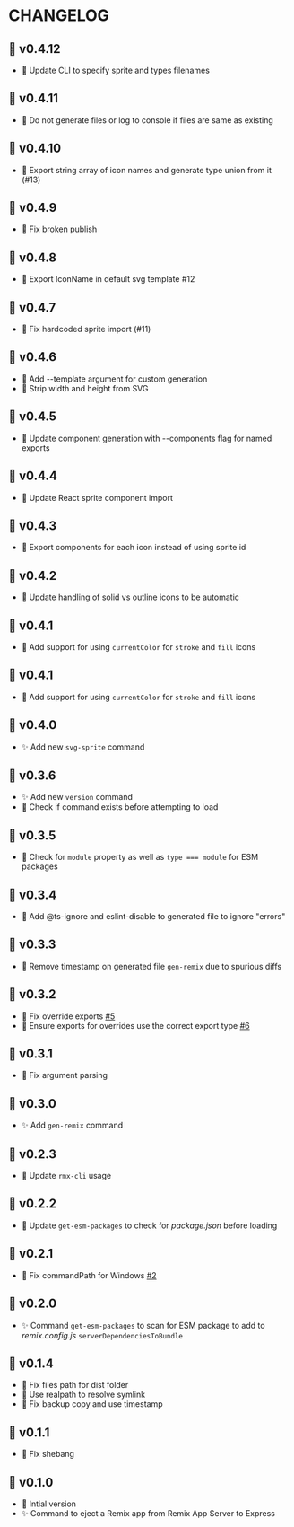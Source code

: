 # CHANGELOG

## 🚀 v0.4.12

- 🔨 Update CLI to specify sprite and types filenames

## 🚀 v0.4.11

- 🔨 Do not generate files or log to console if files are same as existing

## 🚀 v0.4.10

- 🔨 Export string array of icon names and generate type union from it (#13)

## 🚀 v0.4.9

- 🐛 Fix broken publish

## 🚀 v0.4.8

- 🔨 Export IconName in default svg template #12

## 🚀 v0.4.7

- 🐛 Fix hardcoded sprite import (#11)

## 🚀 v0.4.6

- 🔨 Add --template argument for custom generation
- 🔨 Strip width and height from SVG

## 🚀 v0.4.5

- 🔨 Update component generation with --components flag for named exports

## 🚀 v0.4.4

- 🔨 Update React sprite component import

## 🚀 v0.4.3

- 🔨 Export components for each icon instead of using sprite id

## 🚀 v0.4.2

- 🔨 Update handling of solid vs outline icons to be automatic

## 🚀 v0.4.1

- 🔨 Add support for using `currentColor` for `stroke` and `fill` icons

## 🚀 v0.4.1

- 🔨 Add support for using `currentColor` for `stroke` and `fill` icons

## 🚀 v0.4.0

- ✨ Add new `svg-sprite` command

## 🚀 v0.3.6

- ✨ Add new `version` command
- 🐛 Check if command exists before attempting to load

## 🚀 v0.3.5

- 🔨 Check for `module` property as well as `type === module` for ESM packages

## 🚀 v0.3.4

- 🔨 Add @ts-ignore and eslint-disable to generated file to ignore "errors"

## 🚀 v0.3.3

- 🔨 Remove timestamp on generated file `gen-remix` due to spurious diffs

## 🚀 v0.3.2

- 🐛 Fix override exports [#5](https://github.com/kiliman/rmx-cli/issues/5)
- 🐛 Ensure exports for overrides use the correct export type [#6](https://github.com/kiliman/rmx-cli/issues/6)

## 🚀 v0.3.1

- 🐛 Fix argument parsing

## 🚀 v0.3.0

- ✨ Add `gen-remix` command

## 🚀 v0.2.3

- 🔨 Update `rmx-cli` usage

## 🚀 v0.2.2

- 🐛 Update `get-esm-packages` to check for _package.json_ before loading

## 🚀 v0.2.1

- 🐛 Fix commandPath for Windows [#2](https://github.com/kiliman/rmx-cli/issues/2)

## 🚀 v0.2.0

- ✨ Command `get-esm-packages` to scan for ESM package to add to
  _remix.config.js_ `serverDependenciesToBundle`

## 🚀 v0.1.4

- 🐛 Fix files path for dist folder
- 🔨 Use realpath to resolve symlink
- 🐛 Fix backup copy and use timestamp

## 🚀 v0.1.1

- 🐛 Fix shebang

## 🚀 v0.1.0

- 🎉 Intial version
- ✨ Command to eject a Remix app from Remix App Server to Express
